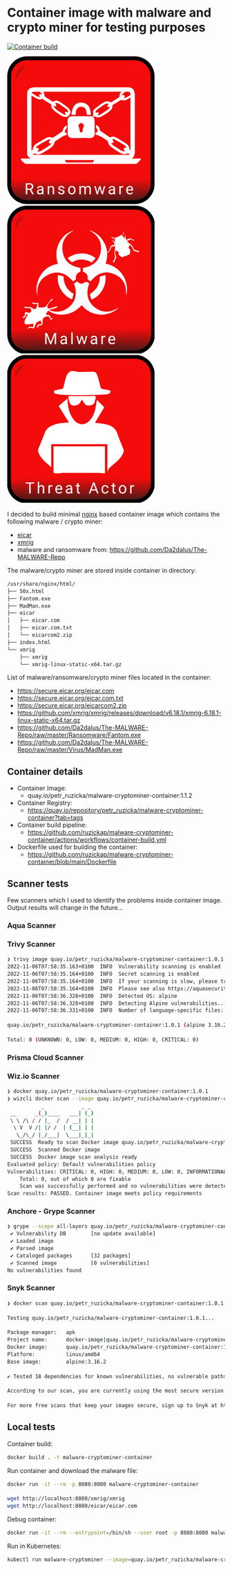 # Container image with malware and crypto miner for testing purposes

[![Container build](https://github.com/ruzickap/malware-cryptominer-container/actions/workflows/container-build.yml/badge.svg)](https://github.com/ruzickap/malware-cryptominer-container/actions/workflows/container-build.yml)

![Ransomware](https://raw.githubusercontent.com/MISP/intelligence-icons/52d597bf00d58b92ee8809802b507c6d0755235f/svg/ransomware.svg)
![Malware](https://raw.githubusercontent.com/MISP/intelligence-icons/513abc840b7ac92e4f8a4a7ecab2964007bf25f5/svg/malware.svg)
![Threat Actor](https://raw.githubusercontent.com/MISP/intelligence-icons/513abc840b7ac92e4f8a4a7ecab2964007bf25f5/svg/threat_actor.svg)

I decided to build minimal [nginx](https://hub.docker.com/_/nginx) based
container image which contains the following malware / crypto miner:

- [eicar](https://www.eicar.org/download-anti-malware-testfile/)
- [xmrig](https://xmrig.com/)
- malware and ransomware from: <https://github.com/Da2dalus/The-MALWARE-Repo>

The malware/crypto miner are stored inside container in directory:

```bash
/usr/share/nginx/html/
├── 50x.html
├── Fantom.exe
├── MadMan.exe
├── eicar
│   ├── eicar.com
│   ├── eicar.com.txt
│   └── eicarcom2.zip
├── index.html
└── xmrig
    ├── xmrig
    └── xmrig-linux-static-x64.tar.gz
```

List of malware/ransomware/crypto miner files located in the container:

- <https://secure.eicar.org/eicar.com>
- <https://secure.eicar.org/eicar.com.txt>
- <https://secure.eicar.org/eicarcom2.zip>
- <https://github.com/xmrig/xmrig/releases/download/v6.18.1/xmrig-6.18.1-linux-static-x64.tar.gz>
- <https://github.com/Da2dalus/The-MALWARE-Repo/raw/master/Ransomware/Fantom.exe>
- <https://github.com/Da2dalus/The-MALWARE-Repo/raw/master/Virus/MadMan.exe>

## Container details

- Container Image:
  - quay.io/petr_ruzicka/malware-cryptominer-container:1.1.2
- Container Registry:
  - <https://quay.io/repository/petr_ruzicka/malware-cryptominer-container?tab=tags>
- Container build pipeline:
  - <https://github.com/ruzickap/malware-cryptominer-container/actions/workflows/container-build.yml>
- Dockerfile used for building the container:
  - <https://github.com/ruzickap/malware-cryptominer-container/blob/main/Dockerfile>

## Scanner tests

Few scanners which I used to identify the problems inside container image.
Output results will change in the future...

### Aqua Scanner

### Trivy Scanner

```bash
❯ trivy image quay.io/petr_ruzicka/malware-cryptominer-container:1.0.1
2022-11-06T07:58:35.163+0100  INFO  Vulnerability scanning is enabled
2022-11-06T07:58:35.164+0100  INFO  Secret scanning is enabled
2022-11-06T07:58:35.164+0100  INFO  If your scanning is slow, please try '--security-checks vuln' to disable secret scanning
2022-11-06T07:58:35.164+0100  INFO  Please see also https://aquasecurity.github.io/trivy/v0.34/docs/secret/scanning/#recommendation for faster secret detection
2022-11-06T07:58:36.328+0100  INFO  Detected OS: alpine
2022-11-06T07:58:36.328+0100  INFO  Detecting Alpine vulnerabilities...
2022-11-06T07:58:36.331+0100  INFO  Number of language-specific files: 0

quay.io/petr_ruzicka/malware-cryptominer-container:1.0.1 (alpine 3.16.2)

Total: 0 (UNKNOWN: 0, LOW: 0, MEDIUM: 0, HIGH: 0, CRITICAL: 0)
```

### Prisma Cloud Scanner

### Wiz.io Scanner

```bash
❯ docker quay.io/petr_ruzicka/malware-cryptominer-container:1.0.1
❯ wizcli docker scan --image quay.io/petr_ruzicka/malware-cryptominer-container:1.0.1
           _            _ _
 __      _(_)____   ___| (_)
 \ \ /\ / / |_  /  / __| | |
  \ V  V /| |/ /  | (__| | |
   \_/\_/ |_/___|  \___|_|_|
 SUCCESS  Ready to scan Docker image quay.io/petr_ruzicka/malware-cryptominer-container:1.0.1
 SUCCESS  Scanned Docker image
 SUCCESS  Docker image scan analysis ready
Evaluated policy: Default vulnerabilities policy
Vulnerabilities: CRITICAL: 0, HIGH: 0, MEDIUM: 0, LOW: 0, INFORMATIONAL: 0
    Total: 0, out of which 0 are fixable
    Scan was successfully performed and no vulnerabilities were detected
Scan results: PASSED. Container image meets policy requirements
```

### Anchore - Grype Scanner

```bash
❯ grype --scope all-layers quay.io/petr_ruzicka/malware-cryptominer-container:1.0.1
 ✔ Vulnerability DB        [no update available]
 ✔ Loaded image
 ✔ Parsed image
 ✔ Cataloged packages      [32 packages]
 ✔ Scanned image           [0 vulnerabilities]
No vulnerabilities found
```

### Snyk Scanner

```bash
❯ docker scan quay.io/petr_ruzicka/malware-cryptominer-container:1.0.1

Testing quay.io/petr_ruzicka/malware-cryptominer-container:1.0.1...

Package manager:   apk
Project name:      docker-image|quay.io/petr_ruzicka/malware-cryptominer-container
Docker image:      quay.io/petr_ruzicka/malware-cryptominer-container:1.0.1
Platform:          linux/amd64
Base image:        alpine:3.16.2

✔ Tested 18 dependencies for known vulnerabilities, no vulnerable paths found.

According to our scan, you are currently using the most secure version of the selected base image

For more free scans that keep your images secure, sign up to Snyk at https://dockr.ly/3ePqVcp
```

## Local tests

Container build:

```bash
docker build . -t malware-cryptominer-container
```

Run container and download the malware file:

```bash
docker run -it --rm -p 8080:8080 malware-cryptominer-container

wget http://localhost:8080/xmrig/xmrig
wget http://localhost:8080/eicar/eicar.com
```

Debug container:

```bash
docker run -it --rm --entrypoint=/bin/sh --user root -p 8080:8080 malware-cryptominer-container
```

Run in Kubernetes:

```bash
kubectl run malware-cryptominer --image=quay.io/petr_ruzicka/malware-cryptominer-container
```
